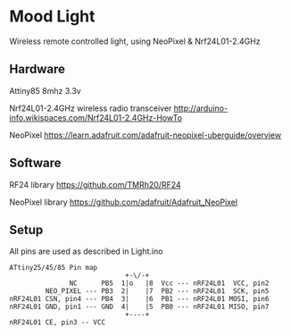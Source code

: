 Mood Light 
==========

Wireless remote controlled light, using NeoPixel &amp; Nrf24L01-2.4GHz

Hardware
--------
Attiny85 8mhz 3.3v

Nrf24L01-2.4GHz wireless radio transceiver http://arduino-info.wikispaces.com/Nrf24L01-2.4GHz-HowTo

NeoPixel https://learn.adafruit.com/adafruit-neopixel-uberguide/overview


Software
--------
RF24 library https://github.com/TMRh20/RF24


NeoPixel library https://github.com/adafruit/Adafruit_NeoPixel

Setup
-----
All pins are used as described in Light.ino

    ATtiny25/45/85 Pin map
                                 +-\/-+
                   NC      PB5  1|o   |8  Vcc --- nRF24L01  VCC, pin2
             NEO_PIXEL --- PB3  2|    |7  PB2 --- nRF24L01  SCK, pin5
    nRF24L01 CSN, pin4 --- PB4  3|    |6  PB1 --- nRF24L01 MOSI, pin6
    nRF24L01 GND, pin1 --- GND  4|    |5  PB0 --- nRF24L01 MISO, pin7
                                 +----+
    nRF24L01 CE, pin3 -- VCC
